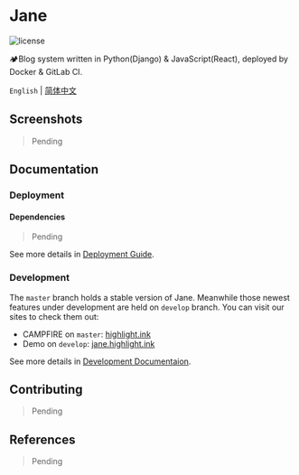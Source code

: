 # Jane

![license][license]

[license]: https://img.shields.io/github/license/itechub/Jane.svg

🏕Blog system written in Python(Django) & JavaScript(React), deployed by Docker & GitLab CI.

`English` | [简体中文][zh_hans]

[zh_hans]: README.zh-hans.md

## Screenshots

> Pending

## Documentation

### Deployment

#### Dependencies

> Pending

See more details in [Deployment Guide][deployment].

[deployment]: docs/deployment.md

### Development

The `master` branch holds a stable version of Jane. Meanwhile those newest features under development are held on `develop` branch. You can visit our sites to check them out:

- CAMPFIRE on `master`: [highlight.ink][campfire]
- Demo on `develop`: [jane.highlight.ink][jane]

[campfire]: https://highlight.ink
[jane]: https://jane.highlight.ink

See more details in [Development Documentaion][development].

[development]: docs/README.md

## Contributing

> Pending

## References

> Pending
